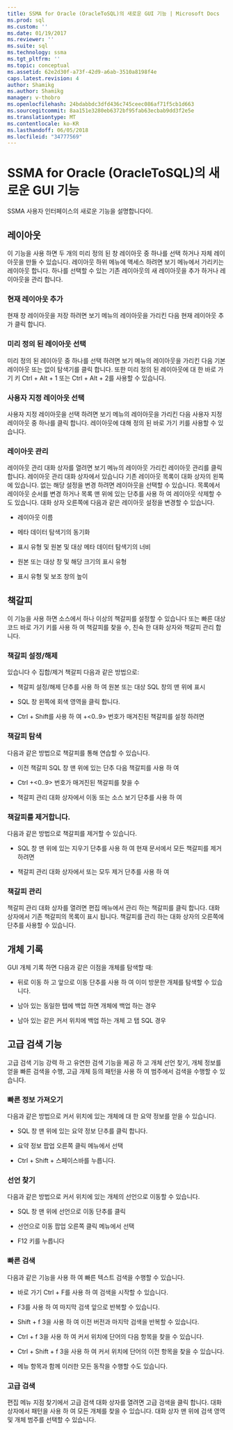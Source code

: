 ```yaml
---
title: SSMA for Oracle (OracleToSQL)의 새로운 GUI 기능 | Microsoft Docs
ms.prod: sql
ms.custom: ''
ms.date: 01/19/2017
ms.reviewer: ''
ms.suite: sql
ms.technology: ssma
ms.tgt_pltfrm: ''
ms.topic: conceptual
ms.assetid: 62e2d30f-a73f-42d9-a6ab-3510a8198f4e
caps.latest.revision: 4
author: Shamikg
ms.author: Shamikg
manager: v-thobro
ms.openlocfilehash: 24bdabbdc3dfd436c745ceec086af71f5cb1d663
ms.sourcegitcommit: 8aa151e3280eb6372bf95fab63ecbab9dd3f2e5e
ms.translationtype: MT
ms.contentlocale: ko-KR
ms.lasthandoff: 06/05/2018
ms.locfileid: "34777569"
---
```

# <a name="new-gui-features-in-ssma-for-oracle-oracletosql"></a>SSMA for Oracle (OracleToSQL)의 새로운 GUI 기능
SSMA 사용자 인터페이스의 새로운 기능을 설명합니다이.  
  
## <a name="layouts"></a>레이아웃  
이 기능을 사용 하면 두 개의 미리 정의 된 창 레이아웃 중 하나를 선택 하거나 자체 레이아웃을 만들 수 있습니다. 레이아웃 하위 메뉴에 액세스 하려면 보기 메뉴에서 가리키는 레이아웃 합니다. 하나를 선택할 수 있는 기존 레이아웃의 새 레이아웃을 추가 하거나 레이아웃을 관리 합니다.  
  
### <a name="add-current-layout"></a>현재 레이아웃 추가  
현재 창 레이아웃을 저장 하려면 보기 메뉴의 레이아웃을 가리킨 다음 현재 레이아웃 추가 클릭 합니다.  
  
### <a name="choose-predefined-layout"></a>미리 정의 된 레이아웃 선택  
미리 정의 된 레이아웃 중 하나를 선택 하려면 보기 메뉴의 레이아웃을 가리킨 다음 기본 레이아웃 또는 없이 탐색기를 클릭 합니다. 또한 미리 정의 된 레이아웃에 대 한 바로 가기 키 Ctrl + Alt + 1 또는 Ctrl + Alt + 2를 사용할 수 있습니다.  
  
### <a name="choose-user-defined-layout"></a>사용자 지정 레이아웃 선택  
사용자 지정 레이아웃을 선택 하려면 보기 메뉴의 레이아웃을 가리킨 다음 사용자 지정 레이아웃 중 하나를 클릭 합니다. 레이아웃에 대해 정의 된 바로 가기 키를 사용할 수 있습니다.  
  
### <a name="manage-layouts"></a>레이아웃 관리  
레이아웃 관리 대화 상자를 열려면 보기 메뉴의 레이아웃 가리킨 레이아웃 관리를 클릭 합니다. 레이아웃 관리 대화 상자에서 있습니다 기존 레이아웃 목록이 대화 상자의 왼쪽에 있습니다. 없는 해당 설정을 변경 하려면 레이아웃을 선택할 수 있습니다. 목록에서 레이아웃 순서를 변경 하거나 목록 맨 위에 있는 단추를 사용 하 여 레이아웃 삭제할 수도 있습니다. 대화 상자 오른쪽에 다음과 같은 레이아웃 설정을 변경할 수 있습니다.  
  
-   레이아웃 이름  
  
-   메타 데이터 탐색기의 동기화  
  
-   표시 유형 및 원본 및 대상 메타 데이터 탐색기의 너비  
  
-   원본 또는 대상 창 및 해당 크기의 표시 유형  
  
-   표시 유형 및 보조 창의 높이  
  
## <a name="bookmarks"></a>책갈피  
이 기능을 사용 하면 소스에서 하나 이상의 책갈피를 설정할 수 있습니다 또는 빠른 대상 코드 바로 가기 키를 사용 하 여 책갈피를 찾을 수, 친숙 한 대화 상자와 책갈피 관리 합니다.  
  
### <a name="toggle-bookmark"></a>책갈피 설정/해제  
있습니다 수 집합/제거 책갈피 다음과 같은 방법으로:  
  
-   책갈피 설정/해제 단추를 사용 하 여 원본 또는 대상 SQL 창의 맨 위에 표시  
  
-   SQL 창 왼쪽에 회색 영역을 클릭 합니다.  
  
-   Ctrl + Shift를 사용 하 여 +&lt;0..9&gt; 번호가 매겨진된 책갈피를 설정 하려면  
  
### <a name="bookmark-navigation"></a>책갈피 탐색  
다음과 같은 방법으로 책갈피를 통해 연습할 수 있습니다.  
  
-   이전 책갈피 SQL 창 맨 위에 있는 단추 다음 책갈피를 사용 하 여  
  
-   Ctrl +&lt;0..9&gt; 번호가 매겨진된 책갈피를 찾을 수  
  
-   책갈피 관리 대화 상자에서 이동 또는 소스 보기 단추를 사용 하 여  
  
### <a name="removing-bookmark"></a>책갈피를 제거합니다.  
다음과 같은 방법으로 책갈피를 제거할 수 있습니다.  
  
-   SQL 창 맨 위에 있는 지우기 단추를 사용 하 여 현재 문서에서 모든 책갈피를 제거 하려면  
  
-   책갈피 관리 대화 상자에서 또는 모두 제거 단추를 사용 하 여  
  
### <a name="manage-bookmarks"></a>책갈피 관리  
책갈피 관리 대화 상자를 열려면 편집 메뉴에서 관리 하는 책갈피를 클릭 합니다. 대화 상자에서 기존 책갈피의 목록이 표시 됩니다. 책갈피를 관리 하는 대화 상자의 오른쪽에 단추를 사용할 수 있습니다.  
  
## <a name="object-history"></a>개체 기록  
GUI 개체 기록 하면 다음과 같은 이점을 개체를 탐색할 때:  
  
-   뒤로 이동 하 고 앞으로 이동 단추를 사용 하 여 이미 방문한 개체를 탐색할 수 있습니다.  
  
-   남아 있는 동일한 탭에 백업 하면 개체에 백업 하는 경우  
  
-   남아 있는 같은 커서 위치에 백업 하는 개체 고 탭 SQL 경우  
  
## <a name="advanced-search-capabilities"></a>고급 검색 기능  
고급 검색 기능 강력 하 고 유연한 검색 기능을 제공 하 고 개체 선언 찾기, 개체 정보를 얻을 빠른 검색을 수행, 고급 개체 등의 패턴을 사용 하 여 범주에서 검색을 수행할 수 있습니다.  
  
### <a name="get-quick-information"></a>빠른 정보 가져오기  
다음과 같은 방법으로 커서 위치에 있는 개체에 대 한 요약 정보를 얻을 수 있습니다.  
  
-   SQL 창 맨 위에 있는 요약 정보 단추를 클릭 합니다.  
  
-   요약 정보 팝업 오른쪽 클릭 메뉴에서 선택  
  
-   Ctrl + Shift + 스페이스바를 누릅니다.  
  
### <a name="find-declaration"></a>선언 찾기  
다음과 같은 방법으로 커서 위치에 있는 개체의 선언으로 이동할 수 있습니다.  
  
-   SQL 창 맨 위에 선언으로 이동 단추를 클릭  
  
-   선언으로 이동 팝업 오른쪽 클릭 메뉴에서 선택  
  
-   F12 키를 누릅니다  
  
### <a name="quick-search"></a>빠른 검색  
다음과 같은 기능을 사용 하 여 빠른 텍스트 검색을 수행할 수 있습니다.  
  
-   바로 가기 Ctrl + F를 사용 하 여 검색을 시작할 수 있습니다.  
  
-   F3를 사용 하 여 마지막 검색 앞으로 반복할 수 있습니다.  
  
-   Shift + f 3을 사용 하 여 이전 버전과 마지막 검색을 반복할 수 있습니다.  
  
-   Ctrl + f 3을 사용 하 여 커서 위치에 단어의 다음 항목을 찾을 수 있습니다.  
  
-   Ctrl + Shift + f 3을 사용 하 여 커서 위치에 단어의 이전 항목을 찾을 수 있습니다.  
  
-   메뉴 항목과 함께 이러한 모든 동작을 수행할 수도 있습니다.  
  
### <a name="advanced-search"></a>고급 검색  
편집 메뉴 지점 찾기에서 고급 검색 대화 상자를 열려면 고급 검색을 클릭 합니다. 대화 상자에서 패턴을 사용 하 여 모든 개체를 찾을 수 있습니다. 대화 상자 맨 위에 검색 영역 및 개체 범주를 선택할 수 있습니다.  
  
